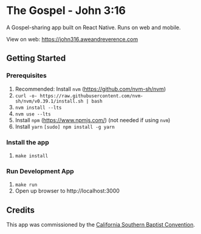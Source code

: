 # The Gospel - John 3:16

A Gospel-sharing app built on React Native. Runs on web and mobile.

View on web: <https://john316.aweandreverence.com>

## Getting Started

### Prerequisites

1. Recommended: Install `nvm` (https://github.com/nvm-sh/nvm)
  1. `curl -o- https://raw.githubusercontent.com/nvm-sh/nvm/v0.39.1/install.sh | bash`
  1. `nvm install --lts`
  1. `nvm use --lts`
1. Install `npm` (https://www.npmjs.com/) (not needed if using `nvm`)
1. Install `yarn`
    `[sudo] npm install -g yarn`

### Install the app

1. `make install`

### Run Development App

1. `make run`
1. Open up browser to http://localhost:3000


## Credits

This app was commissioned by the [California Southern Baptist Convention](https://www.csbc.com).
